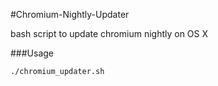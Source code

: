 #Chromium-Nightly-Updater

bash script to update chromium nightly on OS X

###Usage

```bash
./chromium_updater.sh
